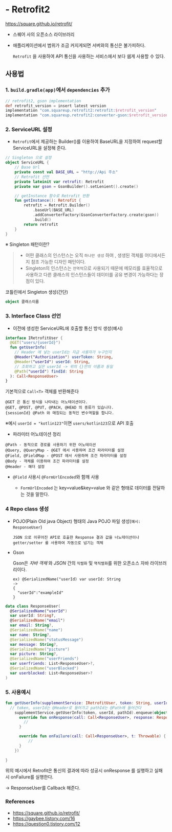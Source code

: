 # - Retrofit2
<https://square.github.io/retrofit/>
  * 스퀘어 사의 오픈소스 라이브러리
  * 애플리케이션에서 범위가 조금 커지게되면 서버와의 통신은 불가피하다.

    `Retrofit` 을 사용하여 API 통신을 사용하는 서비스에서 보다 쉡게 사용할 수 있다.
  
## 사용법

### 1. `build.gradle(app)`에서 `dependencies` 추가

```groovy
// retrofit2, gson implementation
def retrofit_version = insert latest version
implementation "com.squareup.retrofit2:retrofit:$retrofit_version"
implementation "com.squareup.retrofit2:converter-gson:$retrofit_version"
```

### 2. ServiceURL 설정

* `Retrofit`에서 제공하는 Builder()를 이용하여 BaseURL을 지정하여 request할 ServiceURL을 설정해 준다.
```kotlin
// Singleton 으로 설정
object ServiceURL {
    // Base Url
    private const val BASE_URL = "http://Api 주소"
    // Retrofit 선언
    private lateinit var retrofit: Retrofit
    private var gson = GsonBuilder().setLenient().create()

    // getInstance 함수로 Retrofit 반환
    fun getInstance(): Retrofit {
        retrofit = Retrofit.Builder()
            .baseUrl(BASE_URL)
            .addConverterFactory(GsonConverterFactory.create(gson))
            .build()
        return retrofit
    }
}
```
※ Singleton 패턴이란?
> * 어떤 클래스의 인스턴스는 오직 `하나만 생성` 하여 , 생생된 객체를 어디에서든지 참조 가능한 디자인 패턴이다.
> * Singleton의 인스턴스는 `전역적`으로 사용되기 때문에 메모리를 효율적으로 사용하고 다른 클래스의 인스턴스들이 데이터를 공유 변경이 가능하다는 장점이 있다.

코틀린에서 Singleton 생성(간단)
```kotlin
object 클래스이름
```

### 3. Interface Class 선언

* 이전에 생성한 ServiceURL에 호출할 통신 방식 생성(예시)

```kotlin
interface IRetrofitUser {
  @GET("users/{userId}")
  fun getUserInfo(
    // Header 에 넣는 userId는 지금 사용자가 누구인지
    @Header("Authorization") userToken: String,
    @Header("userId") userId: String,
    // 조회하고 싶은 userId -> 위의 {}안의 이름과 동일
    @Path("userId") findId: String
  ): Call<ResponseUser>
}
```
기본적으로 `Call<T>` 객체를 반환해준다

 ```
 @GET 은 통신 방식을 나타내는 어노테이션이다.
 @GET, @POST, @PUT, @PACH, @HEAD 의 종류가 있습니다.
{sessionId} @Path 와 매칭되는 동적인 변수역할을 합니다.
```
※예시 `userId = "kotlin123"`이면 `users/kotlin123`으로 API 호출

  - 파라미터 어노테이션 정리
  ```
  @Path - 동적으로 경로를 사용하기 위한 어노테이션
  @Query, @QueryMap - @GET 에서 사용하며 조건 파라미터를 설정
  @Field, @FieldMap - @POST 에서 사용하며 조건 파라미터를 설정
  @Body - 객체를 이용하여 조건 파라미터를 설정
  @Header - 해더 설정
  ```
  - `@Field` 사용시 `@FormUrlEncoded`와 함깨 사용
  
    - `FormUrlEncoded` 는 key=value&key=value 와 같은 형태로 데이터를 전달하는 것을 말한다.

### 4 Repo class 생성

* POJO(Plain Old java Object) 형태의 Java POJO 파일 생성(`예시: ResponseUser`)

  `JSON 으로 이루어진 API로 호출한 Response 결과 값을 너노테이션이나 getter/setter 를 사용하여 자동으로 넘기는 객체`
* Gson

  Gson은 _자바 객체_ 와 _JSON_ 간의 `직렬화` 및 `역직렬화`를 위한 오픈소스 자바 라이브러리이다.
  
  ```
  ex) @SerializedName("userId) var userId: String
  ->
  {
    "userId":"exampleId"
  }
  ```
```kotlin
data class ResponseUser(
  @SerializedName("userId")
  var userId: String?,
  @SerializedName("email")
  var email: String?,
  @SerializedName("name")
  var name: String?,
  @SerializedName("statusMessage")
  var message: String?,
  @SerializedName("picture")
  var picture: String?,
  @SerializedName("userFriends")
  var userfriends: List<ResponseUser>?,
  @SerializedName("userBlocked")
  var userblocked: List<ResponseUser>?
)
```
### 5. 사용예시
```kotlin
fun getUserInfo(supplementService: IRetrofitUser, token: String, userId: String, pathId: String) {
  // token, userId는 @Header로 들어가고 pathId는 @Path에 들어간다
    supplementService.getUserInfo(token, userId, pathId).enqueue(object: Callback<Responseuser> {
      override fun onResponse(call: Call<ResponseUser>, response: Response<ResponseUser>) {
        // 
      }

      override fun onFailure(call: Call<ResponseUser>, t: Throwable) {
          //
      }
    })
             
}
```
  위의 예시에서 Retrofit은 통신의 결과에 따라 성공시 onResponse 를 실행하고 실패 시 onFailure를 실행한다.

-> ResponseUser를 Callback 해준다.

### References
* https://square.github.io/retrofit/
* https://gaybee.tistory.com/16
* https://question0.tistory.com/12

  






